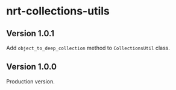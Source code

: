 # nrt-collections-utils

## Version 1.0.1

Add `object_to_deep_collection` method to `CollectionsUtil` class.

## Version 1.0.0

Production version.